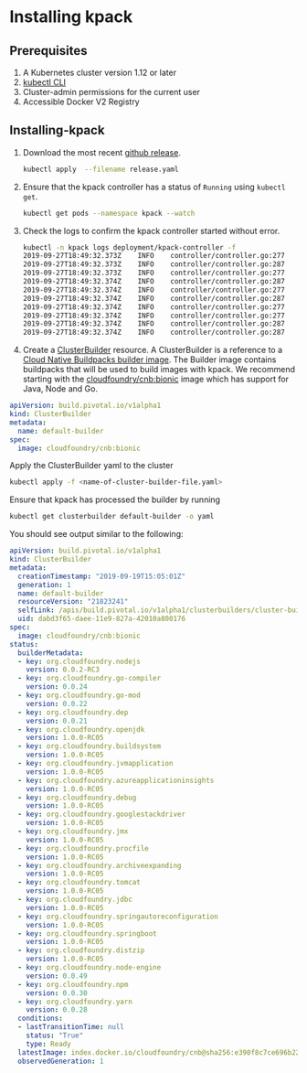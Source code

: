 # Installing kpack

## Prerequisites

1. A Kubernetes cluster version 1.12 or later
1. [kubectl CLI](https://kubernetes.io/docs/tasks/tools/install-kubectl/)
1. Cluster-admin permissions for the current user
1. Accessible Docker V2 Registry

## Installing-kpack

1. Download the most recent [github release](https://github.com/pivotal/kpack/releases).

   ```bash
   kubectl apply  --filename release.yaml
   ```
   
1. Ensure that the kpack controller has a status of `Running` using  `kubectl get`.   

   ```bash
   kubectl get pods --namespace kpack --watch
   ```

1. Check the logs to confirm the kpack controller started without error.

    ```bash
    kubectl -n kpack logs deployment/kpack-controller -f
    2019-09-27T18:49:32.373Z	INFO	controller/controller.go:277	Starting controller and workers
    2019-09-27T18:49:32.373Z	INFO	controller/controller.go:287	Started workers
    2019-09-27T18:49:32.373Z	INFO	controller/controller.go:277	Starting controller and workers
    2019-09-27T18:49:32.374Z	INFO	controller/controller.go:287	Started workers
    2019-09-27T18:49:32.374Z	INFO	controller/controller.go:277	Starting controller and workers
    2019-09-27T18:49:32.374Z	INFO	controller/controller.go:287	Started workers
    2019-09-27T18:49:32.374Z	INFO	controller/controller.go:277	Starting controller and workers
    2019-09-27T18:49:32.374Z	INFO	controller/controller.go:277	Starting controller and workers
    2019-09-27T18:49:32.374Z	INFO	controller/controller.go:287	Started workers
    2019-09-27T18:49:32.374Z	INFO	controller/controller.go:287	Started workers
    ```

1. Create a [ClusterBuilder](builders.md) resource. A ClusterBuilder is a reference to a [Cloud Native Buildpacks builder image](https://buildpacks.io/docs/using-pack/working-with-builders/). 
The Builder image contains buildpacks that will be used to build images with kpack. We recommend starting with the [cloudfoundry/cnb:bionic](https://hub.docker.com/r/cloudfoundry/cnb) image which has support for Java, Node and Go.         

```yaml
apiVersion: build.pivotal.io/v1alpha1
kind: ClusterBuilder
metadata:
  name: default-builder
spec:
  image: cloudfoundry/cnb:bionic
```

Apply the ClusterBuilder yaml to the cluster

```bash
kubectl apply -f <name-of-cluster-builder-file.yaml>
```

Ensure that kpack has processed the builder by running

```bash
kubectl get clusterbuilder default-builder -o yaml
``` 

You should see output similar to the following:

```yaml
apiVersion: build.pivotal.io/v1alpha1
kind: ClusterBuilder
metadata:
  creationTimestamp: "2019-09-19T15:05:01Z"
  generation: 1
  name: default-builder
  resourceVersion: "21823241"
  selfLink: /apis/build.pivotal.io/v1alpha1/clusterbuilders/cluster-build-service-builder
  uid: dabd3f65-daee-11e9-827a-42010a800176
spec:
  image: cloudfoundry/cnb:bionic
status:
  builderMetadata:
  - key: org.cloudfoundry.nodejs
    version: 0.0.2-RC3
  - key: org.cloudfoundry.go-compiler
    version: 0.0.24
  - key: org.cloudfoundry.go-mod
    version: 0.0.22
  - key: org.cloudfoundry.dep
    version: 0.0.21
  - key: org.cloudfoundry.openjdk
    version: 1.0.0-RC05
  - key: org.cloudfoundry.buildsystem
    version: 1.0.0-RC05
  - key: org.cloudfoundry.jvmapplication
    version: 1.0.0-RC05
  - key: org.cloudfoundry.azureapplicationinsights
    version: 1.0.0-RC05
  - key: org.cloudfoundry.debug
    version: 1.0.0-RC05
  - key: org.cloudfoundry.googlestackdriver
    version: 1.0.0-RC05
  - key: org.cloudfoundry.jmx
    version: 1.0.0-RC05
  - key: org.cloudfoundry.procfile
    version: 1.0.0-RC05
  - key: org.cloudfoundry.archiveexpanding
    version: 1.0.0-RC05
  - key: org.cloudfoundry.tomcat
    version: 1.0.0-RC05
  - key: org.cloudfoundry.jdbc
    version: 1.0.0-RC05
  - key: org.cloudfoundry.springautoreconfiguration
    version: 1.0.0-RC05
  - key: org.cloudfoundry.springboot
    version: 1.0.0-RC05
  - key: org.cloudfoundry.distzip
    version: 1.0.0-RC05
  - key: org.cloudfoundry.node-engine
    version: 0.0.49
  - key: org.cloudfoundry.npm
    version: 0.0.30
  - key: org.cloudfoundry.yarn
    version: 0.0.28
  conditions:
  - lastTransitionTime: null
    status: "True"
    type: Ready
  latestImage: index.docker.io/cloudfoundry/cnb@sha256:e390f8c7ce696b222197a0e02687aeee6612a9815f78b6f5876de3cb3efd7ba3
  observedGeneration: 1
```

